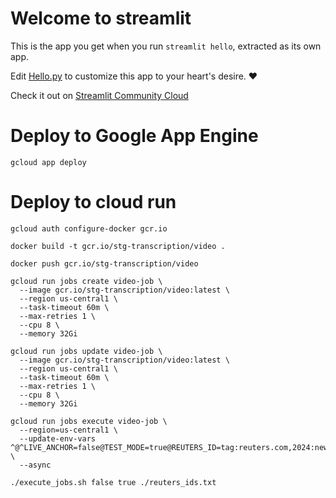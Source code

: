 # Welcome to streamlit

This is the app you get when you run `streamlit hello`, extracted as its own app.

Edit [Hello.py](./Hello.py) to customize this app to your heart's desire. ❤️

Check it out on [Streamlit Community Cloud](https://st-hello-app.streamlit.app/)


# Deploy to Google App Engine

`gcloud app deploy`


# Deploy to cloud run

`gcloud auth configure-docker gcr.io`

`docker build -t gcr.io/stg-transcription/video .`

`docker push gcr.io/stg-transcription/video`

```
gcloud run jobs create video-job \
  --image gcr.io/stg-transcription/video:latest \
  --region us-central1 \
  --task-timeout 60m \
  --max-retries 1 \
  --cpu 8 \
  --memory 32Gi
```

```
gcloud run jobs update video-job \
  --image gcr.io/stg-transcription/video:latest \
  --region us-central1 \
  --task-timeout 60m \
  --max-retries 1 \
  --cpu 8 \
  --memory 32Gi
```

```
gcloud run jobs execute video-job \
  --region=us-central1 \
  --update-env-vars ^@^LIVE_ANCHOR=false@TEST_MODE=true@REUTERS_ID=tag:reuters.com,2024:newsml_RW327824062024RP1:6 \
  --async
```

`./execute_jobs.sh false true ./reuters_ids.txt`
